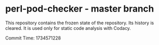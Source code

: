 # perl-pod-checker - master branch

This repository contains the frozen state of the repository.
Its history is cleared. It is used only for static code
analysis with Codacy.

Commit Time: 1734571228